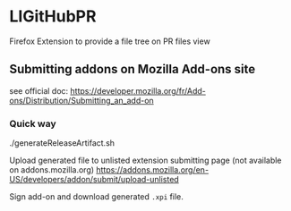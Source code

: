 # LIGitHubPR
Firefox Extension to provide a file tree on PR files view

## Submitting addons on Mozilla Add-ons site

see official doc: https://developer.mozilla.org/fr/Add-ons/Distribution/Submitting_an_add-on

### Quick way

./generateReleaseArtifact.sh

Upload generated file to unlisted extension submitting page (not available on addons.mozilla.org)
https://addons.mozilla.org/en-US/developers/addon/submit/upload-unlisted

Sign add-on and download generated `.xpi` file.
